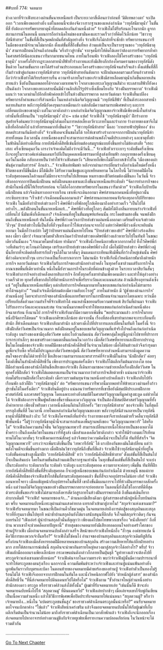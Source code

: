 ##บทที่ 774: จดหมาย

ช่วงเวลาที่จ้าวเฟิงทะลวงผ่านขั้นนายเหนือแท้ เป็นระยะเวลาสี่เดือนกว่าก่อนที่ ‘มิติเทพลวงตา’ จะเปิดออก
“เวลาเพียงพออย่างยิ่ง แต่ในตอนนี้จะต้องจัดวางรากฐานของแหล่งกำเนิด ‘วายุอัสนีธาตุน้ำ’ ในขั้นที่สี่ ยังต้องการทรัพยากรธาตุน้ำที่สอดคล้องกันส่วนหนึ่งด้วย”
จ้าวเฟิงไม่ได้รีบร้อนอะไรมากนัก
ดูจากสถานการณ์ในตอนนี้ แผนการถือกำเนิดใหม่ของเขามั่นคงและรวดเร็วกว่าที่คิดไว้เล็กน้อย
‘วิชาวายุอัสนีห้าสาย’ ในขั้นที่สี่เป็นจุดพลิกผันที่สำคัญอย่างยิ่ง จ้าวเฟิงจึงไม่กล้าที่จะชักช้า
ทรัพยากรแขนงวารีในมือของเขามีจำนวนไม่มากนัก
ตั้งแต่ขั้นที่สี่ถึงขั้นที่หก ล้วนแต่เป็นจะเป็นรากฐานของ ‘วายุอัสนีธาตุน้ำ’ สามารถฝึกตนไปจนถึงก่อนขั้น ‘ครึ่งก้าวสู่ราชัน’
จากจุดนี้ทำให้คิดได้เลยว่าต้องการทรัพยากรล้ำค่าในศาสตร์อัสนีและแขนงวารีมากมายขนาดไหน
ภายในเรือนพัก
จ้าวเฟิงลองใช้โครงสร้างของ ‘วายุอัสนีธาตุน้ำ’ บางครั้งก็ปรากฏระลอกสายน้ำสีฟ้าทั่วร่างกายและยังมีเสียงกึกก้องโครมครามของวายุอัสนีดังขึ้นด้วย
ในสามขั้นแรก เขาได้สร้างส่วนประกอบและโครงสร้างของวายุอัสนีจนสำเร็จแล้ว
ตั้งแต่ขั้นที่สี่ก็เริ่มก้าวเข้าสู่แก่นของวายุอัสนีห้าสาย
วายุอัสนีห้าสายอันดับแรก จะฝึกฝนหลอมรวมเสวียนอ้าวสายน้ำ ถือว่าจ้าวเฟิงทำได้เรียบร้อยราบรื่น
ความจริงภายในร่างของจ้าวเฟิงมีสายเลือดธาตุน้ำเกิดขึ้นหลายเส้นสายแล้ว ซึ่งยังเป็นผลพลอยได้จากดวงตาเทพเจ้า
ใจกลางของทะเลวิญญาณสีม่วง ทะเลสาบสีฟ้าก็ยังคงเป็นดังเก่า
ใจกลางของทะเลสาบนั้นมีน้ำวนลึกลับไร้รูปร่างซึ่งเชื่อมโยงกับ ‘ห้วงฝันบรรพกาล’
จ้าวเฟิงมีแผนว่า รอเวลาผ่านไปอีกสักพักค่อยเข้าไปในห้วงฝันบรรพกาล
หลายวันต่อมา
จ้าวเฟิงสิ้นเปลืองทรัพยากรล้ำค่าแขนงวารีส่วนหนึ่ง ในแหล่งกำเนิดจิตวิญญาณมี ‘วายุอัสนีสีฟ้า’ ที่เป็นดังระลอกสายน้ำหลายเส้นสาย
พลังวายุอัสนียังคงรุนแรงเหมือนเก่า แต่กลับมีความสามารถพิเศษต่างๆ และการเปลี่ยนแปลงของธาตุน้ำ
แต่ในเวลาดังกล่าว
แหล่งกำเนิดจิตวิญญาณของจ้าวเฟิงมีเพียงหนึ่งในห้าส่วนเท่านั้นที่เปลี่ยนเป็น ‘วายุอัสนีธาตุน้ำ’
ผัวะ~ แซ่ด แซ่ด!
จ้าวเฟิงใช้ ‘วายุอัสนีธาตุน้ำ’ ฝึกร่างกาย สุดท้ายจึงค้นพบว่าวายุอัสนีธาตุน้ำส่งผลในการหล่อเลี้ยงอวัยวะภายในและร่างกาย
ร่างกายของเขาจึงไม่แข็งทื่ออีกต่อไป แล้วยังทรหดมากยิ่งขึ้นด้วย
“ ‘วิชาวายุอัสนีห้าสาย’ นี้และ ‘กายสายฟ้าปฐพีทอง’ ช่างสอดประสานกันดีอย่างยิ่ง”
จ้าวเฟิงอดจะชื่นชมไม่ได้
รอให้เขาสร้างร่างกายจากการฝึกฝนวายุอัสนีห้าสายทั้งหมด ถึงเวลานั้น กายเนื้อของเขาก็จะสามารถการต่อต้านพลังโจมตีประเภทต่างๆ และธาตุทั้งห้าในฟ้าดินได้อย่างดีเยี่ยม
กายอัสนีศักดิ์สิทธิ์เช่นนี้ย่อมต้องสมบูรณ์แบบยิ่งขึ้นอย่างไม่ต้องสงสัย
“เฮอะเฮอะ ครึ่งเซียนคุนอวิ๋น เกรงว่าเจ้าคงคิดไม่ถึงว่าจะมีวันนี้…” จ้าวเฟิงหัวเราะเบาๆ
ระดับขั้นครึ่งเซียน ถึงจะอยู่ในราชวงศ์แห่งดินแดนทวีปก็เป็นบุคคลเหนือธรรมดาที่สูงส่งเทียมฟ้า
กลอุบายของครึ่งเซียนคุนอวิ๋นในอดีต กลับกลายเป็นว่าทำให้จ้าวเฟิงสมหวัง
“เสียดายก็เพียงไม่มีโอกาสเข้าไปใน ‘เมืองของเผ่าพันธุ์ความลับสวรรค์’ อีกแล้ว…” จ้าวเฟิงเอ่ยพึมพำ
หลังจากผ่านการเปลี่ยนร่างถือกำเนิดใหม่ครั้งหนึ่ง
ชีวิตของเขาก็มีขึ้นมีลง มีได้มีเสีย ได้รับความเชิดชูและถูกเหยียดหยาม
ในโลกใบนี้ ไม่ว่ายอดฝีมือในระดับสุดยอดคนใดล้วนแต่ไม่มีทางจะราบรื่นไปเสียหมด หนทางของชีวิตย่อมต้องมีขึ้นลง
ในวันนี้ จ้าวเฟิงออกจากการปิดผนึกฝึกตน พลังฝึกตนของเขาแตะถึงขั้นนายเหนือแท้ระดับต่ำ
“จัดการทำภารกิจของสำนักในหนึ่งปีนี้ให้เรียบร้อยก่อน จะได้ถือโอกาสหาทรัพยากรในแขนงวารีมาด้วย”
จ้าวเฟิงเก็บป้ายปิดผนึกฝึกตน แล้วจึงเดินทางออกจากเรือน
เขาเพิ่งจะเดินออกมา ศิษย์สายนอกคนหนึ่งที่อยู่แถวนั้นกระซิบกระซาบ
“เร็วเข้า! เจ้าเด็กคนนั้นออกมาแล้ว”
ศิษย์สายนอกหลายคนจับจ้องทุกอากัปกิริยาของจ้าวเฟิง ในมือยังกำป้ายส่งข่าวเอาไว้
ศิษย์พี่ก่วงที่พักอยู่ใกล้เคียงมาถึงอย่างรวดเร็ว
“เป็นไปได้อย่างไร…พลังฝึกตนในขั้นนายเหนือแท้…”
ศิษย์พี่ก่วงที่อยู่ไกลๆ สัมผัสได้ถึงกลิ่นอายบนร่างจ้าวเฟิงที่เปลี่ยนไป
นี่มันเพิ่งกี่เดือนเอง?
เจ้าเด็กคนที่อยู่ในขั้นมนุษย์แท้คนนั้น กระโดดข้ามสองขั้น จนพลังฝึกตนถึงขั้นนายเหนือแท้
ทันใดนั้น ศิษย์พี่ก่วงคว้าเอาป้ายส่งข่าวแผ่นหนึ่งออกมา เตรียมที่จะแจ้งข่าวต่อ ‘ลั่วจุน’
ป้ายส่งข่าวใบนี้เป็นสิ่งที่ลั่วจุนทิ้งเอาไว้ให้เขาก่อนจะจากไป
แต่ทว่าศิษย์พี่ก่วงเพิ่งจะหยิบมันออกมา ในมือก็ว่างเปล่า ไม่รู้ว่าป้ายตราแผ่นนั้นหายไปไหน
“ป้ายส่งข่าวของข้า!” ศิษย์พี่ก่วงร้องเสียงหลง
เมี้ยว เมี้ยว!
เจ้าแมวขโมยตัวสีเทาเงินคว้าป้ายส่งข่าวของศิษย์พี่ก่วงแล้วหายวับไปในทันที
ในขณะเดียวกันนั้นเอง
“เจ้าแมวขโมยตัวน้อย ทำดีมาก”
จ้าวเฟิงนั่งวิหคนิลกาฬแหวกอากาศไป ทิ้งไว้ศิษย์พี่ก่วงที่เต้นเร่าๆ ตะโกนด่าไม่หยุด
เขาริบเอาป้ายส่งข่าวของศิษย์พี่ก่วงไป
เมื่อไม่มีป้ายส่งข่าว ศิษย์พี่ก่วงผู้นั้นก็ยากที่จะติดต่อสื่อสารกับลั่วจุนได้ในเวลาสั้นๆ
ดินแดนเกาะเทียนเฟิงมีพื้นที่กว้างใหญ่เช่นนั้น ศิษย์พี่ก่วงคิดจะหาลั่วจุน เกรงว่าคงเป็นเรื่องยากเอาการ
ไม่นานนัก จ้าวเฟิงจึงนั่งวิหคนิลกาฬมาถึงตำหนักภารกิจ
หลายวันต่อมา
จ้าวเฟิงเริ่มรับภารกิจของสำนักอย่างบ้าคลั่ง
ในทุกครั้งเขาล้วนแต่รับภารกิจในอาณาเขตพื้นที่เดียวเท่านั้น
หนึ่งในนี้ยังรวมภารกิจในระดับที่ค่อนข้างสูงด้วย
ในระยะเวลาสิบวันสั้นๆ
จ้าวเฟิงทำภารกิจอย่างบ้าคลั่งหลายสิบภารกิจ อีกทั้งทุกครั้งเขาทำมันเพียงคนเดียว และทำให้ลุล่วงอย่างรวดเร็วด้วย
ทุกครั้งที่เขากลับไปที่ตำหนักภารกิจเพื่อรับรางวัลและคะแนนสะสม ล้วนมีเสียงอุทานดังเซ็งแซ่
“อยู่ในขั้นนายเหนือแท้ชัดๆ แต่กลับทำภารกิจที่คนมากมายในขอบเขตแก่นก่อกำเนิดไม่สามารถทำได้จนลุล่วง”
“บนตัวเจ้าเด็กนี่ย่อมต้องมีความลับอะไรอยู่”
ภายในตำหนัก มี ‘ผู้ช่ำชองด้านภารกิจ’ ส่วนหนึ่งอยู่ โดยจะทำภารกิจของสำนักเพื่อแลกทรัพยากรในการฝึกตนจำนวนมากโดยเฉพาะ
ทว่าเมื่อเปรียบกับสัดส่วนความสำเร็จที่จ้าวเฟิงทำได้ คนเหล่านี้ขอยอมรับความพ่ายแพ้
สิบวันที่ผ่านมา จ้าวเฟิงไปรับเอารางวัลและคะแนนสะสม จำนวนนั้นมากพอที่จะทำให้ขอบเขตแก่นก่อกำเนิดส่วนหนึ่งต้องอิจฉาตาร้อน
ยิ่งนานไป ภารกิจที่จ้าวเฟิงรับมาก็มีความยากเพิ่มขึ้น
“พอประมาณแล้ว ภารกิจในรอบหนึ่งปีจัดการได้หมด” จ้าวเฟิงผงกศีรษะเล็กน้อย
ต่อจากนั้น
เรื่องที่สองที่เขาทำมากพอจะกระเทือนทั้งสำนัก
สี่ห้าเดือนต่อมา จ้าวเฟิงกลับมาสำนัก แล้วตรงดิ่งไปที่ปราการแลกเปลี่ยนในทันที
ในครั้งนี้ จ้าวเฟิงฝึกสัตว์วิเศษเป็นจำนวนมาก พลังฝึกตนอยู่ในขอบเขตจิตวิญญาณที่แท้จริงไปจนถึงแก่นก่อกำเนิดระดับสูง
บนร่างของเขามีถุงสัตว์วิเศษ แต่ละใบล้วนอัดแน่น
สัตว์วิเศษกลุ่มใหญ่นี้ถูกนำไปขายที่ปราการ การกระทำเล็กๆ ของเขาสร้างความแตกตื่นแก่คนในวงกว้าง
เมื่อสัตว์วิเศษที่หายากและฝึกยากปรากฏขึ้นในเงื้อมมือของจ้าวเฟิง
ยอดฝีมือของสำนักศักดิ์สิทธิ์วั่นจำนวนไม่น้อย เมื่อได้ยินข่าวแล้วจึงเร่งรุดมาดูเพื่อจะรีบซื้อ หรือไม่ก็ประมูลเอาสัตว์วิเศษกลุ่มนี้
สัตว์วิเศษที่หายากส่วนหนึ่งสามารถดึงดูดความสนใจของราชันได้ด้วยซ้ำไป
ชื่อเสียงความสามารถและพรสวรรค์ที่จ้าวเฟิงมีในด้าน ‘นักฝึกสัตว์’ ค่อยๆ โด่งดังขึ้นในสำนักศักดิ์สิทธิ์วั่น
เพียงการประมูลแค่ครั้งเดียว จ้าวเฟิงก็ได้ผลึกเริ่มต้นมากองโต
ยอดฝีมือส่วนหนึ่งของสำนักได้ยินชื่อเสียงของจ้าวเฟิง ก็เดินทางมาขอความช่วยเหลือเรื่องฝึกสัตว์วิเศษ
ในทุกครั้งที่ฝึกสัตว์ จ้าวเฟิงได้ผลตอบแทนเป็นจำนวนมากกว่าทำภารกิจเสียด้วยซ้ำ
แน่นอนว่าจ้าวเฟิงย่อมไม่รับงานฝึกสัตว์ในระดับต่ำ
เมื่อรวบรวมต้นทุนจำนวนหนึ่งอย่างบ้าคลั่งแล้ว จ้าวเฟิงกลับไปยังเรือนพัก แล้วก็ฝึก ‘วายุอัสนีธาตุน้ำ’ ต่อ
“ทรัพยากรแขนงวารีพวกนี้มากพอทำให้ข้าทะลวงผ่านครึ่งก้าวสู่ราชันได้ในครั้งเดียว”
จ้าวเฟิงยินดีอยู่บ้าง
แน่นอนว่าทรัพยากรที่เขาซื้อยังมีสมบัติประเภทฝึกกาย ศาสตร์อัสนี และศาสตร์วิญญาณ
โดยเฉพาะอย่างยิ่งสมบัติในศาสตร์วิญญาณที่มูลค่าสูงชะลูด
แต่ช่วยไม่ได้ จ้าวเฟิงต้องการจะฟื้นฟูพลังของขั้นราชันและดวงวิญญาณ จำเป็นต้องใช้สมบัติศาสตร์วิญญาณที่ทั้งล้ำค่าหายาก
เพียงชั่วพริบตา เวลาหนึ่งเดือนก็ผ่านไปอีกครั้ง
‘วิชาวายุอัสนีห้าสาย’ ของจ้าวเฟิง ในที่สุดก็บรรลุถึงขั้นที่สี่
ในเวลานี้ ภายในแหล่งกำเนิดจิตวิญญาณของเขา พลังวายุอัสนีล้วนกลายเป็นวายุอัสนีธาตุน้ำที่มีสีฟ้าแล้ว
ผัวะ วิ้ง!
จ้าวเฟิงโคจรพลังที่แท้จริง ร่างกายของเขาจึงรายล้อมด้วยริ้วคลื่นวายุอัสนีสีฟ้าชั้นหนึ่ง
“ไม่รู้ว่าวายุอัสนีธาตุน้ำนี้จะสามารถสำแดงพื้นฐานพลังของ ‘จิตวิญญาณเทพวารี’ ได้หรือไม่”
จ้าวเฟิงเกิดความสนใจขึ้น
จิตวิญญาณเทพวารี สามารถเปลี่ยนกายเนื้อให้กลายเป็นของเหลวได้ชั่วคราว เป็นถึงเคล็ดวิชาในแขนงวารีที่สูงส่ง
เมื่อสำแดงเคล็ดวิชาดังกล่าว จะทำให้มีร่างอมตะไร้เทียมทานได้ในเวลาสั้นๆ
จ้าวเฟิงคาดการณ์สักครู่ แล้วจึงพบว่าความคิดนี้น่าจะเป็นไปได้
ทันทีที่สำเร็จ ‘จิตวิญญาณเทพวารี’ เกรงว่าจะเพิ่มระดับขึ้นเป็น ‘เทพวารีอัสนี’ ได้ แรงป้องกันของมันไม่เปลี่ยน แต่ว่าพลังโจมตีจะเพิ่มขึ้นอย่างมาก
เมื่อฝึกฝนวิชาวายุอัสนีถึงขั้นที่สี่แล้ว จ้าวเฟิงใช้วายุอัสนีธาตุน้ำที่อยู่ในระดับขั้นค่อนข้างสูงนี้มาฝึก ‘กายอัสนีศักดิ์สิทธิ์’
ทว่า ‘กายอัสนีศักดิ์สิทธิ์ห้าสาย’ ตั้งแต่ขั้นที่สี่เป็นต้นไปก็จะเป็นเส้นแบ่ง โดยในสามขั้นต้นล้วนแต่เป็นรากฐานเท่านั้น
ในทุกขั้นตั้งแต่ขั้นที่สี่เป็นต้นไป จะแบ่งเป็นระดับอย่าง ระดับแรกเริ่ม ระดับต่ำ ระดับสูง และระดับสุดยอด ความยากจะค่อยๆ เพิ่มขึ้น
ทันทีที่ฝึกกายอัสนีศักดิ์สิทธิ์ถึงขั้นที่สี่ระดับสุดยอด ก็จะอยู่เหนือขอบเขตแก่นก่อกำเนิดได้
ด้วยเหตุนี้ ขอแค่กายอัสนีศักดิ์สิทธิ์ของจ้าวเฟิงเข้าใกล้ขั้นที่สามระดับสุดยอดแล้ว ขั้นที่สี่จะเจออุปสรรคไม่น้อย
เฮ้อ!
จ้าวเฟิงถอนหายใจยาว
เมื่อเผชิญหน้ากับอุปสรรคในขั้นที่สี่ เขาถึงขั้นมีแผนการจะไปที่ห้วงฝันบรรพกาลสักครั้งหนึ่ง
แต่ว่าผลไม้จิตวิญญาณของห้วงฝันบรรพกาลยากจะย่อยสลาย ในตอนนี้ยังไม่ใช่โอกาสที่ดีที่สุด
ด้วยระดับขั้นของจ้าวเฟิงไม่สามารถสังหารสัตว์อสูรภายในห้วงฝันบรรพกาลได้ ถึงขั้นแค่เดินก็ยากลำบากเต็มที
“จ้าวเฟิง! จดหมายของเจ้า…”
ด้านนอกมีเสียงดังมา ผู้ส่งสารของสำนักผู้หนึ่งโบยบินผ่านมา
พรึ่บ
จดหมายฉบับหนึ่งทะลุผ่านม่านแสงค่ายกล แทรกตัวเข้ามาสู่ภายใน!
“สกุลจ้าวแห่งเขาเมฆา?”
จ้าวเฟิงรับจดหมายมา ในขณะที่เปิดอ่านคิ้วก็ขมวดมุ่น
ในจดหมายเอ่ยถึงการต่อสู้ของสกุลอินและสกุลจ้าวที่ยิ่งรุนแรงขึ้นไปทุกที หนำซ้ำบ้านสกุลอินยังได้แรงสนับสนุนที่ลึกลับ จึงโจมตีสกุลจ้าวติดๆ กันจนถอยร่นไป
“เฟิงเอ๋อร์ ผู้นำบ้านสกุลลั่วนั่นสัญญาว่า เพียงแค่ไปขอโทษพวกเขาเรื่อง ‘หนังสือหย่า’ ถึงที่บ้าน พวกเขาก็จะช่วยคลี่คลายปัญหานี้”
ท้ายสุดของจดหมายยังมีเสียงทอดถอนใจอย่างเศร้าโศกของท่านปู่จ้าวเฟิง
เมื่ออ่านจดหมายฉบับดังกล่าวเสร็จ สีหน้าของจ้าวเฟิงก็หนักอึ้ง
“ลั่วจุน องค์ชายแปด นี่คือวิธีการของพวกเจ้างั้นหรือ?”
จ้าวเฟิงไม่ใช่คนโง่
อำนาจของบ้านสกุลอินและสกุลจ้าวเดิมทีสูสีกัน
ครั้งก่อนจ้าวเฟิงลงมือสังหารยอดฝีมือหลายคนของบ้านสกุลอิน สร้างความเสียหายให้แก่อีกฝ่ายอย่างมาก
ภายใต้สถานการณ์เช่นนี้ สกุลอินจะนำพาอันตรายใหญ่หลวงมาสู่สกุลจ้าวได้อย่างไร?
พรึ่บ!
จ้าวเฟิงผลักมือออกแรงเพียงเล็กน้อย กระดาษแผ่นดังกล่าวก็กลายเป็นฝุ่นธุลี
“ดูท่าทางแล้วจะต้องไปที่ตระกูลจ้าวแห่งเขาเมฆาสักหน่อย”
จ้าวเฟิงค้นจากในความทรงจำ พบว่าจ้าวเฟิงผู้นั้นมีความปรารถนาที่จะทำให้ตระกูลของตนรุ่งเรือง
นอกจากนี้ ความสัมพันธ์ระหว่างจ้าวเฟิงและท่านปู่แน่นแฟ้นอย่างยิ่ง ผูกพันกันราวกับบุตรและบิดา
ในตอนท้ายของจดหมายมีคำขอร้องของท่านปู่ จ้าวเฟิงทำตัวเป็นทองไม่รู้ร้อนไม่ได้
จ้าวเฟิงจึงออกจากการฝึกตนในทันใด และนั่งวิหคนิลกาฬไปยัง ‘ตำหนักผู้ส่งสาร’ ของสำนักศักดิ์สิทธิ์วั่น
“ที่นี่ส่งจดหมายไปดินแดนทวีปได้หรือไม่” จ้าวเฟิงถาม
“ขั้วอำนาจใหญ่ส่วนหนึ่งอย่างสำนักสองดาว ตระกูล หรือราชวงศ์ล้วนส่งได้ทั้งนั้น”
ผู้เฒ่าที่รับจดหมายเอ่ย
“เช่นนั้นก็ดี ข้าจะส่งจดหมายฉบับหนึ่งไปให้ ‘สกุลตวนมู่’ ที่ดินแดนทวีป” จ้าวเฟิงเอ่ยปากช้าๆ
เมื่อเอ่ยจบเขาก็จับพู่กันเขียนเป็นเนื้อความส่วนหนึ่ง แล้วใช้วิธีการพิเศษเพื่อปิดประทับจดหมายให้แน่นหนา
“สกุลตวนมู่? หรือว่าเจ้าหมายถึง…หนึ่งใน ‘แปดตระกูลชนชั้นสูง’ ของราชวงศ์ต้าเฉียนตระกูลนั้นน่ะหรือ?”
คนรับจดหมายตกใจจนเบิกตาค้าง
“ใช่แล้ว”
จ้าวเฟิงสีหน้าเคร่งขรึม แล้วจึงมอบจดหมายฉบับนั้นให้กับผู้เฒ่าที่เก็บผลึกเริ่มต้นเป็นจำนวนไม่น้อย
มาถึงยังราชวงศ์ต้าเฉียนเป็นเวลาสักพักแล้ว จ้าวเฟิงถึงจะนึกออกเรื่องส่งจดหมายไปหาอาจารย์อย่างตวนมู่ชิงกับจ้าวหยูเฟยเพื่อรายงานความปลอดภัยก่อน ในวันหน้าจะได้รวมตัวกัน

....................................................





[Go To Next Chapter]( ./12.md)